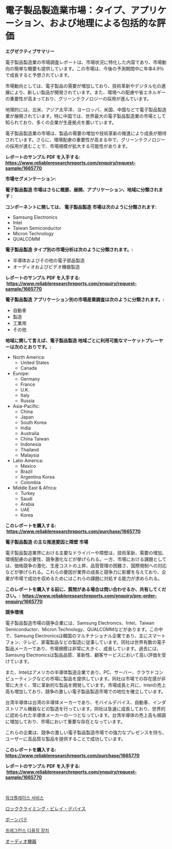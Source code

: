 <p><h1>電子製品製造業市場：タイプ、アプリケーション、および地理による包括的な評価</h1></p><p><strong>エグゼクティブサマリー</strong></p>
<p><p>電子製品製造業の市場調査レポートは、市場状況に特化した内容であり、市場動向の簡単な概要も提供しています。この市場は、今後の予測期間中に年率4.9％で成長すると予想されています。</p><p>市場動向としては、電子製品の需要が増加しており、技術革新やデジタル化の進展により、新しい製品が開発されています。また、環境への配慮や省エネルギーの重要性が高まっており、グリーンテクノロジーの採用が進んでいます。</p><p>地理的には、北米、アジア太平洋、ヨーロッパ、米国、中国などで電子製品製造業が展開されています。特に中国では、世界最大の電子製品製造業の市場として知られており、多くの企業が生産拠点を置いています。</p><p>電子製品製造業の市場は、製品の需要の増加や技術革新の推進により成長が期待されています。さらに、環境配慮の重要性が高まる中で、グリーンテクノロジーの採用が進むことで、市場規模が拡大する可能性があります。</p></p>
<p><strong>レポートのサンプル PDF を入手する: <a href="https://www.reliableresearchreports.com/enquiry/request-sample/1665770">https://www.reliableresearchreports.com/enquiry/request-sample/1665770</a></strong></p>
<p><strong>市場セグメンテーション:</strong></p>
<p><strong> 電子製品製造 市場はさらに概要、展開、アプリケーション、地域に分類されます :</strong></p>
<p><strong>コンポーネントに関しては、 電子製品製造 市場は次のように分類されます: &nbsp;</strong></p>
<p><ul><li>Samsung Electronics</li><li>Intel</li><li>Taiwan Semiconductor</li><li>Micron Technology</li><li>QUALCOMM</li></ul></p>
<p><strong> 電子製品製造 タイプ別の市場分析は次のように分類されます。:</strong></p>
<p><ul><li>半導体およびその他の電子部品製造</li><li>オーディオおよびビデオ機器製造</li></ul></p>
<p><strong>レポートのサンプル PDF を入手する: &nbsp;<a href="https://www.reliableresearchreports.com/enquiry/request-sample/1665770">https://www.reliableresearchreports.com/enquiry/request-sample/1665770</a></strong></p>
<p><strong> 電子製品製造 アプリケーション別の市場産業調査は次のように分類されます。:</strong></p>
<p><ul><li>自動車</li><li>製造</li><li>工業用</li><li>その他</li></ul></p>
<p><strong>地域に関して言えば、電子製品製造 地域ごとに利用可能なマーケットプレーヤーは次のとおりです。:</strong></p>
<p><ul>
    <li>
        North America:
        <ul>
            <li>United States</li>
            <li>Canada</li>
        </ul>
    </li>
    <li>
        Europe:
        <ul>
            <li>Germany</li>
            <li>France</li>
            <li>U.K.</li>
            <li>Italy</li>
            <li>Russia</li>
        </ul>
    </li>
    <li>
        Asia-Pacific:
        <ul>
            <li>China</li>
            <li>Japan</li>
            <li>South Korea</li>
            <li>India</li>
            <li>Australia</li>
            <li>China Taiwan</li>
            <li>Indonesia</li>
            <li>Thailand</li>
            <li>Malaysia</li>
        </ul>
    </li>
    <li>
        Latin America:
        <ul>
            <li>Mexico</li>
            <li>Brazil</li>
            <li>Argentina Korea</li>
            <li>Colombia</li>
        </ul>
    </li>
    <li>
        Middle East & Africa:
        <ul>
            <li>Turkey</li>
            <li>Saudi</li>
            <li>Arabia</li>
            <li>UAE</li>
            <li>Korea</li>
        </ul>
    </li>
    </ul></p>
<p><strong>このレポートを購入する: &nbsp;<a href="https://www.reliableresearchreports.com/purchase/1665770">https://www.reliableresearchreports.com/purchase/1665770</a></strong></p>
<p><strong>電子製品製造 の主な推進要因と障壁 市場</strong></p>
<p><p>電子製品製造業界における主要なドライバーや障壁は、技術革新、需要の増加、環境配慮の必要性、競争激化などが挙げられる。一方、市場における課題としては、価格競争の激化、生産コストの上昇、品質管理の困難さ、国際規制への対応などが挙げられる。これらの要因が業界の成長と競争力に影響を与えており、企業が市場で成功を収めるためにはこれらの課題に対処する能力が求められる。</p></p>
<p><strong>このレポートを購入する前に、質問がある場合は問い合わせるか、共有してください。:&nbsp; <a href="https://www.reliableresearchreports.com/enquiry/pre-order-enquiry/1665770">https://www.reliableresearchreports.com/enquiry/pre-order-enquiry/1665770</a></strong></p>
<p><strong>競争環境</strong></p>
<p><p>電子製品製造市場の競争企業には、Samsung Electronics、Intel、Taiwan Semiconductor、Micron Technology、QUALCOMMなどがあります。この中で、Samsung Electronicsは韓国のマルチナショナル企業であり、主にスマートフォン、テレビ、家電製品などの製造に従事しています。同社は世界有数の電子製品メーカーであり、市場規模は非常に大きく、成長しています。過去には、Samsung Electronicsは製品品質、革新性、顧客サービスにおいて高い評価を受けています。</p><p>また、Intelはアメリカの半導体製造企業であり、PC、サーバー、クラウドコンピューティングなどの市場に製品を提供しています。同社は市場での存在感が非常に大きく、常に革新的な製品を開発しています。市場成長と共に、Intelの売上高も増加しており、競争の激しい電子製品製造市場での地位を確立しています。</p><p>台湾半導体は台湾の半導体メーカーであり、モバイルデバイス、自動車、インダストリアル機器などの製造を行っています。同社は急速に成長しており、世界的に認められた半導体メーカーの一つとなっています。台湾半導体の売上高も順調に増加しており、市場において重要な存在となっています。</p><p>これらの企業は、競争の激しい電子製品製造市場での強力なプレゼンスを持ち、ユーザーに高品質な製品を提供することで成功しています。</p></p>
<p><strong>このレポートを購入する: &nbsp; <a href="https://www.reliableresearchreports.com/purchase/1665770">https://www.reliableresearchreports.com/purchase/1665770</a></strong></p>
<p><strong>レポートのサンプル PDF を入手する: &nbsp;<a href="https://www.reliableresearchreports.com/enquiry/request-sample/1665770">https://www.reliableresearchreports.com/enquiry/request-sample/1665770</a></strong><strong></strong></p>
<p>&nbsp;</p>
<p><p><a href="https://medium.com/@cezarymarciniak2022/2024-2031%EB%85%84-%EA%B8%B0%EA%B0%84%EC%9D%84-%EC%9C%84%ED%95%9C-%EC%A7%81%EC%9E%A5-%EC%84%9C%EB%B9%84%EC%8A%A4-%EC%8B%9C%EC%9E%A5-%EB%8F%99%ED%96%A5-%EB%B0%8F-%EC%8B%9C%EC%9E%A5-%EB%B6%84%EC%84%9D%EC%9D%84-%EC%98%88%EC%B8%A1%ED%95%A9%EB%8B%88%EB%8B%A4-b46f7049dcdb">워크플레이스 서비스</a></p><p><a href="https://medium.com/@kaitlensen45645/%E5%B2%A9%E7%99%BB%E3%82%8A%E7%94%A8%E3%83%96%E3%83%AC%E3%83%BC%E8%A3%85%E7%BD%AE%E5%B8%82%E5%A0%B4-2031%E5%B9%B4%E3%81%BE%E3%81%A7%E3%81%AE%E6%88%90%E5%8A%9F%E3%81%99%E3%82%8B%E3%83%93%E3%82%B8%E3%83%8D%E3%82%B9%E6%88%A6%E7%95%A5%E3%81%AE%E9%8D%B5-bd4e4bbd97b0">ロッククライミング・ビレイ・デバイス</a></p><p><a href="https://medium.com/@rocklobster885/%E3%83%9C%E3%83%BC%E3%83%B3%E3%83%91%E3%83%86%E3%82%A3%E5%B8%82%E5%A0%B4-%E7%A8%AE%E9%A1%9E-%E7%94%A8%E9%80%94-%E5%9C%B0%E7%90%86%E3%81%AB%E3%82%88%E3%82%8B%E5%8C%85%E6%8B%AC%E7%9A%84%E3%81%AA%E8%A9%95%E4%BE%A1-d91842136702">ボーンパテ</a></p><p><a href="https://medium.com/@edaunhshhs/%ED%96%A5%EA%B8%B0-%ED%99%95%EC%82%B0-%EC%9E%A5%EC%B9%98-%EC%8B%9C%EC%9E%A5-%EB%B6%84%EC%84%9D-%EB%B0%8F-2024%EB%85%84%EB%B6%80%ED%84%B0-2031%EB%85%84%EA%B9%8C%EC%A7%80%EC%9D%98-%EA%B7%9C%EB%AA%A8-%EC%98%88%EC%B8%A1-10aade46b328">프래그런스 디퓨징 장치</a></p><p><a href="https://github.com/SantosDicki04/Market-Research-Report-List-1/blob/main/871822414941.md">オーディオ機器</a></p></p>